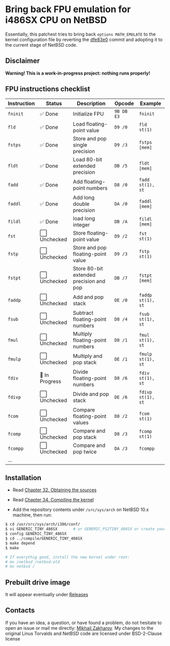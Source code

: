 # Bring back FPU emulation for i486SX CPU on NetBSD

Essentially, this patchest tries to bring back `options MATH_EMULATE` to the kernel configuration file by reverting
the [dfe83e0](https://github.com/NetBSD/src/commit/dfe83e08ca9688dd195a43113e7bc7c58fcdd14a) commit and adopting it
to the current stage of NetBSD code.

## Disclaimer

  **Warning! This is a work-in-progress project: nothing runs properly!**

## FPU instructions checklist

| Instruction | Status          | Description                             | Opcode     | Example           |
| ----------- | --------------- | --------------------------------------- | ---------- | ----------------- |
| `fninit`    | ✅ Done        | Initialize FPU                          | `9B DB E3` | `fninit`          |
| `fld`       | ✅ Done        | Load floating-point value               | `D9 /0`    | `fld st(1)`       |
| `fstps`     | ✅ Done        | Store and pop single precision          | `D9 /3`    | `fstps [mem]`     |
| `fldt`      | ✅ Done        | Load 80-bit extended precision          | `DB /5`    | `fldt [mem]`      |
| `fadd`      | ✅ Done        | Add floating-point numbers              | `D8 /0`    | `fadd st(1), st`  |
| `faddl`     | ✅ Done        | Add long double precision               | `DA /0`    | `faddl [mem]`     |
| `fildl`     | ✅ Done        | load long integer                       | `DB /A`    | `fildl	[mem]`     |
| `fst`       | ⬜ Unchecked   | Store floating-point value              | `D9 /2`    | `fst st(1)`       |
| `fstp`      | ⬜ Unchecked   | Store and pop floating-point value      | `D9 /3`    | `fstp st(1)`      |
| `fstpt`     | ⬜ Unchecked   | Store 80-bit extended precision and pop | `DB /7`    | `fstpt [mem]`     |
| `faddp`     | ⬜ Unchecked   | Add and pop stack                       | `DE /0`    | `faddp st(1), st` |
| `fsub`      | ⬜ Unchecked   | Subtract floating-point numbers         | `D8 /4`    | `fsub st(1), st`  |
| `fmul`      | ⬜ Unchecked   | Multiply floating-point numbers         | `D8 /1`    | `fmul st(1), st`  |
| `fmulp`     | ⬜ Unchecked   | Multiply and pop stack                  | `DE /1`    | `fmulp st(1), st` |
| `fdiv`      | 🔄 In Progress | Divide floating-point numbers           | `D8 /6`    | `fdiv st(1), st`  |
| `fdivp`     | ⬜ Unchecked   | Divide and pop stack                    | `DE /6`    | `fdivp st(1), st` |
| `fcom`      | ⬜ Unchecked   | Compare floating-point values           | `D8 /2`    | `fcom st(1)`      |
| `fcomp`     | ⬜ Unchecked   | Compare and pop stack                   | `D8 /3`    | `fcomp st(1)`     |
| `fcompp`    | ⬜ Unchecked   | Compare and pop twice                   | `DA /3`    | `fcompp`          |
| ...         |                |                                          |            |                   |

## Installation

* Read [Chapter 32. Obtaining the sources](https://www.netbsd.org/docs/guide/en/chap-fetch.html)
* Read [Chapter 34. Compiling the kernel](https://www.netbsd.org/docs/guide/en/chap-kernel.html)

* Add the repository contents under `/src/sys/arch` on NetBSD 10.x machine, then run:

``` sh
$ cd /usr/src/sys/arch/i386/conf/
$ vi GENERIC_TINY_486SX       # or GENERIC_PS2TINY_486SX or create your own kernel configuration with "options MATH_EMULATE"
$ config GENERIC_TINY_486SX
$ cd ../compile/GENERIC_TINY_486SX
$ make depend
$ make

# If everythig good, install the new kernel under root:
# mv /netbsd /netbsd.old
# mv netbsd /
```

## Prebuilt drive image

It will appear eventually under [Releases](https://github.com/mezantrop/i486SX_soft_FPU/releases)

## Contacts

If you have an idea, a question, or have found a problem, do not hesitate to open an issue or mail me
directly: [Mikhail Zakharov](zmey20000@yahoo.com). My changes to the original Linus Torvalds and NetBSD code are
licensed under BSD-2-Clause license

